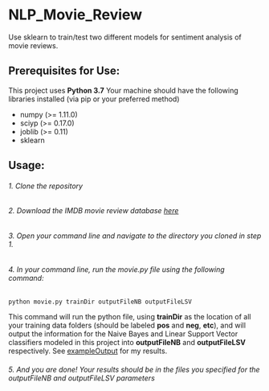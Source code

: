 # NLP_Movie_Review
Use sklearn to train/test two different models for sentiment analysis of movie reviews.

## Prerequisites for Use:
This project uses __Python 3.7__
Your machine should have the following libraries installed (via pip or your preferred method)
- numpy (>= 1.11.0)
- sciyp (>= 0.17.0)
- joblib (>= 0.11)
- sklearn

## Usage:
###### 1. Clone the repository
###### 2. Download the IMDB movie review database [here](https://ai.stanford.edu/~amaas/data/sentiment/)
###### 3. Open your command line and navigate to the directory you cloned in step 1.
###### 4. In your command line, run the movie.py file using the following command:
````
python movie.py trainDir outputFileNB outputFileLSV
````
This command will run the python file, using __trainDir__ as the location of all your training data folders (should be labeled __pos__ and __neg__, __etc__), and will output the information for the Naive Bayes and Linear Support Vector classifiers modeled in this project into __outputFileNB__ and __outputFileLSV__ respectively. See [exampleOutput](exampleOutput/) for my results.
###### 5. And you are done! Your results should be in the files you specified for the outputFileNB and outputFileLSV parameters
